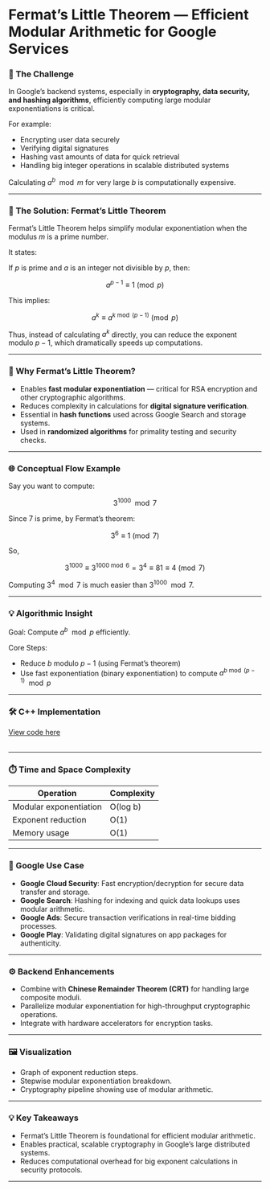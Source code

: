 

# Fermat’s Little Theorem — Efficient Modular Arithmetic for Google Services



### 🎯 The Challenge

In Google’s backend systems, especially in **cryptography, data security, and hashing algorithms**, efficiently computing large modular exponentiations is critical.

For example:

* Encrypting user data securely
* Verifying digital signatures
* Hashing vast amounts of data for quick retrieval
* Handling big integer operations in scalable distributed systems

Calculating $a^{b} \mod m$ for very large $b$ is computationally expensive.

---

### 🚀 The Solution: Fermat’s Little Theorem

Fermat’s Little Theorem helps simplify modular exponentiation when the modulus $m$ is a prime number.

It states:

If $p$ is prime and $a$ is an integer not divisible by $p$, then:

$$
a^{p-1} \equiv 1 \pmod{p}
$$

This implies:

$$
a^{k} \equiv a^{k \bmod (p-1)} \pmod{p}
$$

Thus, instead of calculating $a^{k}$ directly, you can reduce the exponent modulo $p-1$, which dramatically speeds up computations.

---

### 🧠 Why Fermat’s Little Theorem?

* Enables **fast modular exponentiation** — critical for RSA encryption and other cryptographic algorithms.
* Reduces complexity in calculations for **digital signature verification**.
* Essential in **hash functions** used across Google Search and storage systems.
* Used in **randomized algorithms** for primality testing and security checks.

---

### 🌐 Conceptual Flow Example

Say you want to compute:

$$
3^{1000} \mod 7
$$

Since 7 is prime, by Fermat’s theorem:

$$
3^{6} \equiv 1 \pmod{7}
$$

So,

$$
3^{1000} \equiv 3^{1000 \bmod 6} = 3^{4} \equiv 81 \equiv 4 \pmod{7}
$$

Computing $3^4 \mod 7$ is much easier than $3^{1000} \mod 7$.

---

### 💡 Algorithmic Insight

Goal: Compute $a^{b} \mod p$ efficiently.

Core Steps:

* Reduce $b$ modulo $p-1$ (using Fermat’s theorem)
* Use fast exponentiation (binary exponentiation) to compute $a^{b \bmod (p-1)} \mod p$

---

### 🛠 C++ Implementation
[View code here](https://github.com/bhumikanaik126/APS-Portfolio/blob/main/codes/b26.cpp)<br><br>

---

### ⏱️ Time and Space Complexity

| Operation              | Complexity |
| ---------------------- | ---------- |
| Modular exponentiation | O(log b)   |
| Exponent reduction     | O(1)       |
| Memory usage           | O(1)       |

---

### 🧪 Google Use Case

* **Google Cloud Security**: Fast encryption/decryption for secure data transfer and storage.
* **Google Search**: Hashing for indexing and quick data lookups uses modular arithmetic.
* **Google Ads**: Secure transaction verifications in real-time bidding processes.
* **Google Play**: Validating digital signatures on app packages for authenticity.

---

### ⚙️ Backend Enhancements

* Combine with **Chinese Remainder Theorem (CRT)** for handling large composite moduli.
* Parallelize modular exponentiation for high-throughput cryptographic operations.
* Integrate with hardware accelerators for encryption tasks.

---

### 🖼️ Visualization

* Graph of exponent reduction steps.
* Stepwise modular exponentiation breakdown.
* Cryptography pipeline showing use of modular arithmetic.

---

### 💡 Key Takeaways

* Fermat’s Little Theorem is foundational for efficient modular arithmetic.
* Enables practical, scalable cryptography in Google’s large distributed systems.
* Reduces computational overhead for big exponent calculations in security protocols.

---
